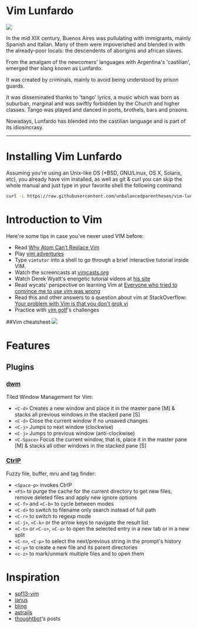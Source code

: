# Vim Lunfardo

![](https://raw.githubusercontent.com/unbalancedparentheses/lunfardo/master/images/buenosaires.jpg)

In the mid XIX century, Buenos Aires was pullulating with immigrants, mainly Spanish and Italian. Many of them were impoverished and blended in with 
the already-poor locals: the descendents of aborigins and african slaves.

From the amalgam of the newcomers' languages with Argentina's 'castilian', emerged ther slang known as Lunfardo.

It was created by criminals, mainly to avoid being understood by prison guards.

It was disseminated thanks to 'tango' lyrics, a music which was born as suburban, marginal and was swiftly forbidden by the Church and higher classes. Tango was played and danced in ports, brothels, bars and prisons.

Nowadays, Lunfardo has blended into the castilian language and is part of its idiosincrasy.

---

# Installing Vim Lunfardo

Assuming you're using an Unix-like OS (*BSD, GNU/Linux, OS X, Solaris, etc), you already have vim installed, as well as git & curl you can skip the whole manual and just type in your favorite shell the following command:

```bash
curl -L https://raw.githubusercontent.com/unbalancedparentheses/vim-lunfardo/master/bootstrap.sh | bash
```

# Introduction to Vim

Here're some tips in case you've never used VIM before:

* Read [Why Atom Can’t Replace Vim](https://medium.com/@mkozlows/why-atom-cant-replace-vim-433852f4b4d1)
* Play [vim adventures](http://vim-adventures.com/)
* Type `vimtutor` into a shell to go through a brief interactive
  tutorial inside VIM.
* Watch the screencasts at [vimcasts.org](http://vimcasts.org/)
* Watch Derek Wyatt's energetic tutorial videos at [his site](http://derekwyatt.org/vim/tutorials/)
* Read wycats' perspective on learning Vim at
  [Everyone who tried to convince me to use vim was wrong](http://yehudakatz.com/2010/07/29/everyone-who-tried-to-convince-me-to-use-vim-was-wrong/)
* Read this and other answers to a question about vim at StackOverflow:
  [Your problem with Vim is that you don't grok vi](http://stackoverflow.com/questions/1218390/what-is-your-most-productive-shortcut-with-vim/1220118#1220118)
* Practice with [vim golf](http://vimgolf.com/)'s challenges

##Vim cheatsheet
![](https://i.imgur.com/YLInLlY.png)

# Features

## Plugins

### [dwm](https://github.com/spolu/dwm.vim)

Tiled Window Management for Vim:

* `<C-d>` Creates a new window and place it in the master pane [M] & stacks all previous windows in the stacked pane [S]
* `<C-d>` Close the current window if no unsaved changes
* `<C-j>` Jumps to next window (clockwise)
* `<C-j>` Jumps to previous window (anti-clockwise)
* `<C-Space>` Focus the current window, that is, place it in the master pane [M] & stacks all other windows in the stacked pane [S]

### [CtrlP](https://github.com/kien/ctrlp.vim)

Fuzzy file, buffer, mru and tag finder:

* `<Space-p>` invokes CtrlP  
* `<F5>` to purge the cache for the current directory to get new files, remove deleted files and apply new ignore options
* `<C-f>` and `<C-b>` to cycle between modes
* `<C-d>` to switch to filename only search instead of full path
* `<C-r>` to switch to regexp mode
* `<C-j>`, `<C-k>` or the arrow keys to navigate the result list
* `<C-t>` or `<C-v>`, `<C-x>` to open the selected entry in a new tab or in a new split
* `<C-n>`, `<C-p>` to select the next/previous string in the prompt's history
* `<C-y>` to create a new file and its parent directories
* `<c-z>` to mark/unmark multiple files and <c-o> to open them

# Inspiration

- [spf13-vim](https://github.com/spf13/spf13-vim)
- [janus](https://github.com/carlhuda/janus)
- [bling](https://github.com/bling/dotvim)
- [astrails](https://github.com/astrails/dotvim)
- [thoughtbot](https://robots.thoughtbot.com/tags/vim)'s posts
